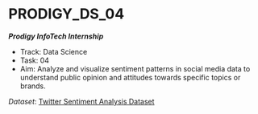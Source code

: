 # PRODIGY_DS_04

***Prodigy InfoTech Internship***
- Track: Data Science
- Task: 04
- Aim: Analyze and visualize sentiment patterns in social media data to understand public opinion and attitudes towards specific topics or brands.

*Dataset*: [Twitter Sentiment Analysis Dataset](https://www.kaggle.com/datasets/jp797498e/twitter-entity-sentiment-analysis)